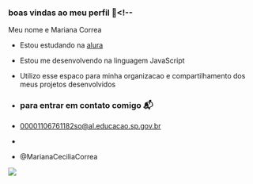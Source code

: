 ### boas vindas ao meu perfil 🥰<!--

Meu nome e Mariana Correa

- Estou estudando na [alura](https://www.alura.com.br)
- Estou me desenvolvendo na linguagem JavaScript
- Utilizo esse espaco para minha organizacao e compartilhamento dos meus projetos desenvolvidos 
  
- ### para entrar em contato comigo 📬
  
- 00001106761182so@al.educacao.sp.gov.br
- 
- @MarianaCeciliaCorrea

![](https://media1.tenor.com/m/CsuLEmWlHfcAAAAC/hot.gif)

